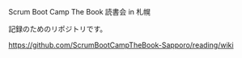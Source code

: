 Scrum Boot Camp The Book 読書会 in 札幌

記録のためのリポジトリです。

https://github.com/ScrumBootCampTheBook-Sapporo/reading/wiki
